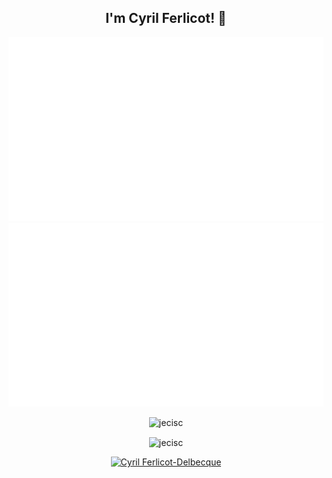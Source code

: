 <h2 align="center">I'm Cyril Ferlicot! 👋</h2>

<!--
**jecisc/jecisc** is a ✨ _special_ ✨ repository because its `README.md` (this file) appears on your GitHub profile.

Here are some ideas to get you started:

- 🔭 I’m currently working on ...
- 🌱 I’m currently learning ...
- 👯 I’m looking to collaborate on ...
- 🤔 I’m looking for help with ...
- 💬 Ask me about ...
- 📫 How to reach me: ...
- 😄 Pronouns: ...
- ⚡ Fun fact: ...
-->

<a href="https://github.com/jstrieb/github-stats" align="center">

![](https://raw.githubusercontent.com/jecisc/github-stats/master/generated/overview.svg#gh-dark-mode-only)
![](https://raw.githubusercontent.com/jecisc/github-stats/master/generated/languages.svg#gh-dark-mode-only)

</a>

<p align="center">
  <img src="https://github-readme-stats.vercel.app/api?username=jecisc&count_private=true&hide=stars&show_icons=true&theme=cobalt&include_all_commits=true" alt="jecisc" />  
  <p align="center"><img align="center" src="https://github-readme-streak-stats.herokuapp.com/?user=jecisc&theme=buddhism" alt="jecisc" /></p>
</p>
<p align="center"> <a href="https://github.com/ryo-ma/github-profile-trophy"><img src="https://github-profile-trophy.vercel.app/?username=jecisc&theme=buddhism" alt="Cyril Ferlicot-Delbecque" /></a> </p>
